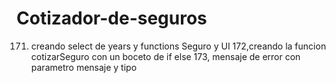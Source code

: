 # Cotizador-de-seguros
171. creando select de years y functions Seguro y UI
172,creando la funcion cotizarSeguro con un boceto de if else
173, mensaje de error con parametro mensaje y tipo
